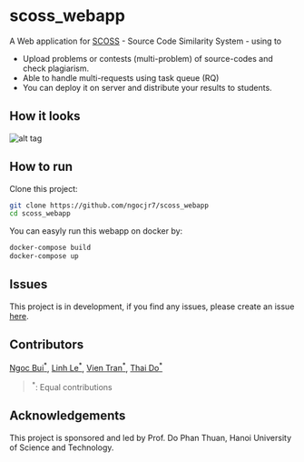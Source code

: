 # scoss_webapp
A Web application for [SCOSS](https://github.com/ngocjr7/scoss) - Source Code Similarity System - using to

* Upload problems or contests (multi-problem) of source-codes and check plagiarism.
* Able to handle multi-requests using task queue (RQ)
* You can deploy it on server and distribute your results to students.

## How it looks

![alt tag](https://github.com/ngocjr7/scoss_webapp/blob/master/docs/demo.png?raw=true)

## How to run

Clone this project:
```sh
git clone https://github.com/ngocjr7/scoss_webapp
cd scoss_webapp
```

You can easyly run this webapp on docker by:
```sh
docker-compose build
docker-compose up
```

## Issues
This project is in development, if you find any issues, please create an issue [here](https://github.com/ngocjr7/scoss_webapp/issues).

## Contributors
[Ngoc Bui<sup>*</sup>](https://github.com/ngocjr7), [Linh Le<sup>*</sup>](https://github.com/Lelinh698), [Vien Tran<sup>*</sup>](https://github.com/tranvien98), [Thai Do<sup>*</sup>](https://github.com/dec1mo)

> <sup>*</sup>: Equal contributions
## Acknowledgements
This project is sponsored and led by Prof. Do Phan Thuan, Hanoi University of Science and Technology. 
